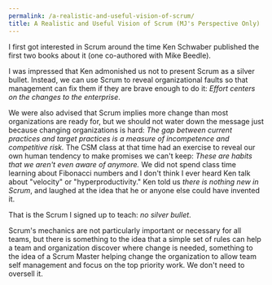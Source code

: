```yaml
---
permalink: /a-realistic-and-useful-vision-of-scrum/
title: A Realistic and Useful Vision of Scrum (MJ's Perspective Only)
---
```

I first got interested in Scrum around the time Ken Schwaber published the first two books about it (one co-authored with Mike Beedle).

I was impressed that Ken admonished us not to present Scrum as a silver bullet.   Instead, we can use Scrum to reveal organizational faults so that management can fix them if they are brave enough to do it: _Effort centers on the changes to the enterprise_.

We were also advised that Scrum implies more change than most organizations are ready for, but we should not water down the message just because changing organizations is hard: _The gap between current practices and target practices is a measure of incompetence and competitive risk._  The CSM class at that time had an exercise to reveal our own human tendency to make promises we can't keep: _These are habits that we aren't even aware of anymore._  We did not spend class time learning about Fibonacci numbers and I don't think I ever heard Ken talk about "velocity" or "hyperproductivity."  Ken told us _there is nothing new in Scrum_, and laughed at the idea that he or anyone else could have invented it. 

That is the Scrum I signed up to teach: _no silver bullet_.   

Scrum's mechanics are not particularly important or necessary for all teams, but there is something to the idea that a simple set of rules can help a team and organization discover where change is needed, something to the idea of a Scrum Master helping change the organization to allow team self management and focus on the top priority work.  We don't need to oversell it.
